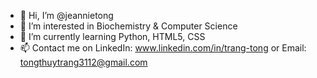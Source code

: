 - 👋 Hi, I’m @jeannietong
- 👀 I’m interested in Biochemistry & Computer Science
- 🌱 I’m currently learning Python, HTML5, CSS
- 📫 Contact me on LinkedIn: www.linkedin.com/in/trang-tong or Email: tongthuytrang3112@gmail.com

<!---
jeannietong/jeannietong is a ✨ special ✨ repository because its `README.md` (this file) appears on your GitHub profile.
You can click the Preview link to take a look at your changes.
--->
